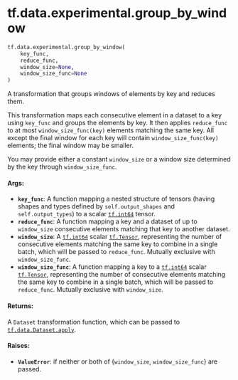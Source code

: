 <div itemscope itemtype="http://developers.google.com/ReferenceObject">
<meta itemprop="name" content="tf.data.experimental.group_by_window" />
<meta itemprop="path" content="Stable" />
</div>

# tf.data.experimental.group_by_window

``` python
tf.data.experimental.group_by_window(
    key_func,
    reduce_func,
    window_size=None,
    window_size_func=None
)
```

A transformation that groups windows of elements by key and reduces them.

This transformation maps each consecutive element in a dataset to a key
using `key_func` and groups the elements by key. It then applies
`reduce_func` to at most `window_size_func(key)` elements matching the same
key. All except the final window for each key will contain
`window_size_func(key)` elements; the final window may be smaller.

You may provide either a constant `window_size` or a window size determined by
the key through `window_size_func`.

#### Args:

* <b>`key_func`</b>: A function mapping a nested structure of tensors
    (having shapes and types defined by `self.output_shapes` and
    `self.output_types`) to a scalar <a href="../../../tf/dtypes.md#int64"><code>tf.int64</code></a> tensor.
* <b>`reduce_func`</b>: A function mapping a key and a dataset of up to `window_size`
    consecutive elements matching that key to another dataset.
* <b>`window_size`</b>: A <a href="../../../tf/dtypes.md#int64"><code>tf.int64</code></a> scalar <a href="../../../tf/Tensor.md"><code>tf.Tensor</code></a>, representing the number of
    consecutive elements matching the same key to combine in a single
    batch, which will be passed to `reduce_func`. Mutually exclusive with
    `window_size_func`.
* <b>`window_size_func`</b>: A function mapping a key to a <a href="../../../tf/dtypes.md#int64"><code>tf.int64</code></a> scalar
    <a href="../../../tf/Tensor.md"><code>tf.Tensor</code></a>, representing the number of consecutive elements matching
    the same key to combine in a single batch, which will be passed to
    `reduce_func`. Mutually exclusive with `window_size`.


#### Returns:

A `Dataset` transformation function, which can be passed to
<a href="../../../tf/data/Dataset.md#apply"><code>tf.data.Dataset.apply</code></a>.


#### Raises:

* <b>`ValueError`</b>: if neither or both of {`window_size`, `window_size_func`} are
    passed.
